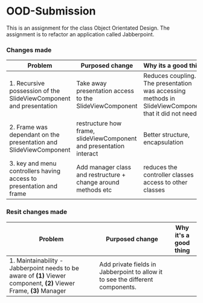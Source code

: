 # OOD-Submission
This is an assignment for the class Object Orientated Design. The assignment is to refactor an application called Jabberpoint.
### Changes made
| Problem                                                             | Purposed change                                                     | Why its a good thing                                                                                   |
|---------------------------------------------------------------------|---------------------------------------------------------------------|--------------------------------------------------------------------------------------------------------|
| 1. Recursive possession of the SlideViewComponent and presentation  | Take away presentation access to the SlideViewComponent             | Reduces coupling. The presentation was accessing methods in SlideViewComponent that it did not need to |
| 2. Frame was dependant on the presentation and SlideViewComponent   | restructure how frame, slideViewComponent and presentation interact | Better structure, encapsulation                                                                        |
| 3. key and menu controllers having access to presentation and frame | Add manager class and restructure + change around methods etc       | reduces the controller classes access to other classes                                                 |


### Resit changes made
| Problem | Purposed change | Why it's a good thing   | 
| --------- | --------------- |-------------------------|
|1. Maintainability - Jabberpoint needs to be aware of **(1)** Viewer component, **(2)** Viewer Frame, **(3)** Manager| Add private fields in Jabberpoint to allow it to see the different components. |                    |